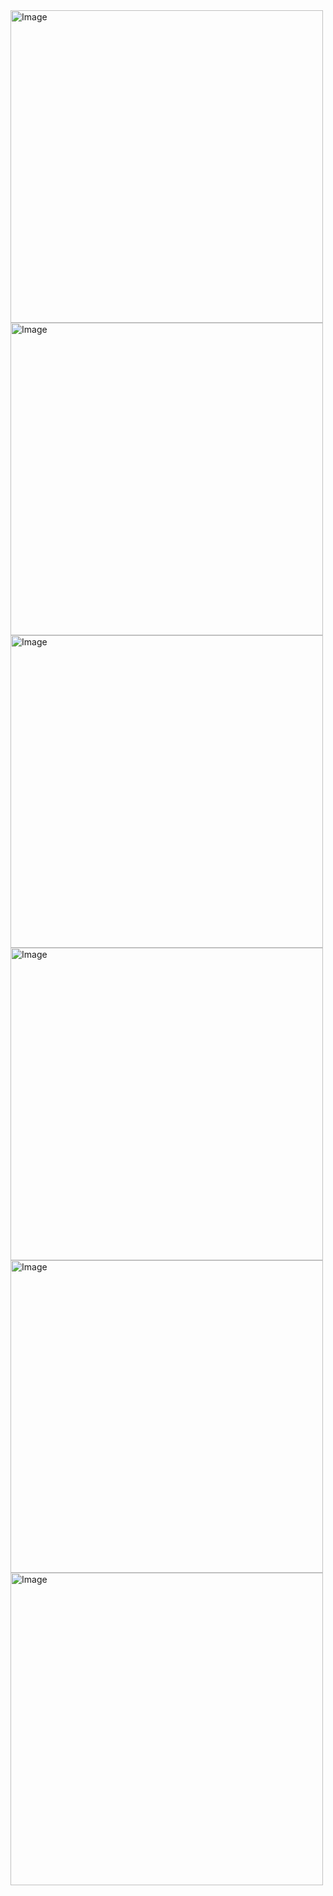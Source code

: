 <img width="500" alt="Image" src="https://github.com/user-attachments/assets/9c2530ce-a8bc-4ccc-805c-f8e54f7cf237" />
<img width="500" alt="Image" src="https://github.com/user-attachments/assets/aff6343f-6e6b-4ada-9bfc-ad166f244af3" />
<img width="500" alt="Image" src="https://github.com/user-attachments/assets/2e0e0cc3-d35c-4a16-8fbd-3c3e5dc5a0f2" />
<img width="500" alt="Image" src="https://github.com/user-attachments/assets/52865836-e162-4522-b1f3-6858f0cd79b5" />
<img width="500" alt="Image" src="https://github.com/user-attachments/assets/611abcd4-3884-4074-b869-3475a2912a27" />
<img width="500" alt="Image" src="https://github.com/user-attachments/assets/55eb7c29-ee88-4c10-ba6c-de23b27f9144" />
